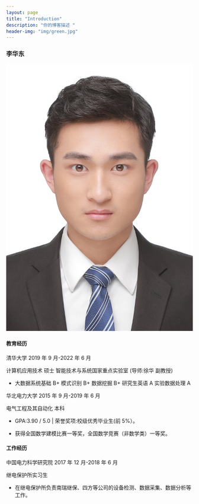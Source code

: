 ```yaml
---
layout: page
title: "Introduction"
description: "你的博客描述 " 
header-img: "img/green.jpg"
---
```


### 李华东

![](./img/self.jpg)

#### 教育经历
清华大学  2019 年 9 月-2022 年 6 月

计算机应用技术 硕士 智能技术与系统国家重点实验室 (导师:徐华 副教授)

- 大数据系统基础 B+ 模式识别 B+ 数据挖掘 B+ 研究生英语 A 实验数据处理 A 

华北电力大学 2015 年 9 月-2019 年 6 月

电气工程及其自动化 本科

- GPA:3.90 / 5.0 | 荣誉奖项:校级优秀毕业生(前 5%）。

- 获得全国数学建模比赛一等奖，全国数学竞赛（非数学类）一等奖。

#### 工作经历

中国电力科学研究院 2017 年 12 月-2018 年 6 月

继电保护所实习生

- 在继电保护所负责南瑞继保、四方等公司的设备检测、数据采集、数据分析等工作。






